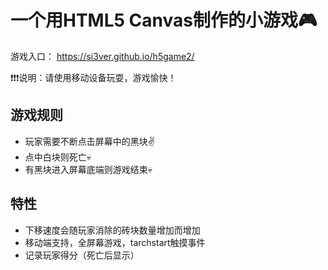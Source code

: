 # 一个用HTML5 Canvas制作的小游戏🎮

游戏入口： https://si3ver.github.io/h5game2/

❗️❗️❗️说明：请使用移动设备玩耍，游戏愉快！

## 游戏规则

+ 玩家需要不断点击屏幕中的黑块✌️
+ 点中白块则死亡💀
+ 有黑块进入屏幕底端则游戏结束💀

## 特性

+ 下移速度会随玩家消除的砖块数量增加而增加
+ 移动端支持，全屏幕游戏，tarchstart触摸事件
+ 记录玩家得分（死亡后显示）
